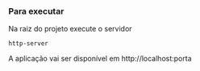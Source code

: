 ###  Para executar
Na raiz do projeto execute o servidor
```
http-server
```
A aplicação vai ser disponível em http://localhost:porta